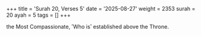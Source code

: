 +++
title = 'Surah 20, Verses 5'
date = '2025-08-27'
weight = 2353
surah = 20
ayah = 5
tags = []
+++

the Most Compassionate, ˹Who is˺ established above the Throne.